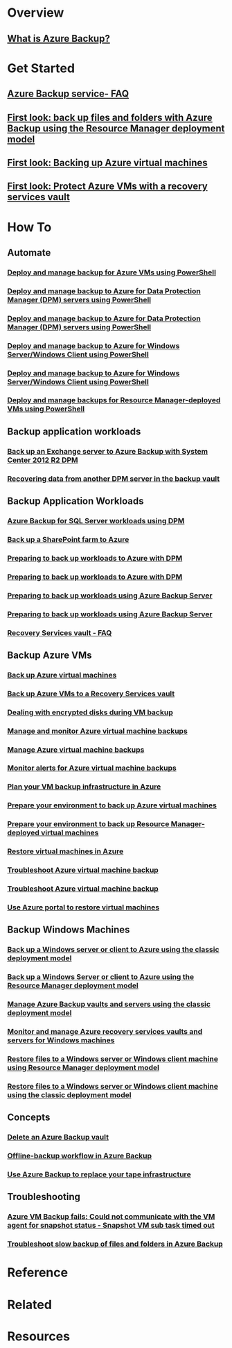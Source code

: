 # Overview
## [What is Azure Backup?](backup-introduction-to-azure-backup.md)
# Get Started
## [Azure Backup service- FAQ](backup-azure-backup-faq.md)
## [First look: back up files and folders with Azure Backup using the Resource Manager deployment model](backup-try-azure-backup-in-10-mins.md)
## [First look: Backing up Azure virtual machines](backup-azure-vms-first-look.md)
## [First look: Protect Azure VMs with a recovery services vault](backup-azure-vms-first-look-arm.md)
# How To
## Automate
### [Deploy and manage backup for Azure VMs using PowerShell](backup-azure-vms-classic-automation.md)
### [Deploy and manage backup to Azure for Data Protection Manager (DPM) servers using PowerShell](backup-dpm-automation.md)
### [Deploy and manage backup to Azure for Data Protection Manager (DPM) servers using PowerShell](backup-dpm-automation-classic.md)
### [Deploy and manage backup to Azure for Windows Server/Windows Client using PowerShell](backup-client-automation.md)
### [Deploy and manage backup to Azure for Windows Server/Windows Client using PowerShell](backup-client-automation-classic.md)
### [Deploy and manage backups for Resource Manager-deployed VMs using PowerShell](backup-azure-vms-automation.md)
## Backup application workloads
### [Back up an Exchange server to Azure Backup with System Center 2012 R2 DPM](backup-azure-backup-exchange-server.md)
### [Recovering data from another DPM server in the backup vault](backup-azure-alternate-dpm-server.md)
## Backup Application Workloads
### [Azure Backup for SQL Server workloads using DPM](backup-azure-backup-sql.md)
### [Back up a SharePoint farm to Azure](backup-azure-backup-sharepoint.md)
### [Preparing to back up workloads to Azure with DPM](backup-azure-dpm-introduction.md)
### [Preparing to back up workloads to Azure with DPM](backup-azure-dpm-introduction-classic.md)
### [Preparing to back up workloads using Azure Backup Server](backup-azure-microsoft-azure-backup.md)
### [Preparing to back up workloads using Azure Backup Server](backup-azure-microsoft-azure-backup-classic.md)
### [Recovery Services vault - FAQ](backup-azure-backup-ibiza-faq.md)
## Backup Azure VMs
### [Back up Azure virtual machines](backup-azure-vms.md)
### [Back up Azure VMs to a Recovery Services vault](backup-azure-arm-vms.md)
### [Dealing with encrypted disks during VM backup](backup-azure-vms-encryption.md)
### [Manage and monitor Azure virtual machine backups](backup-azure-manage-vms-classic.md)
### [Manage Azure virtual machine backups](backup-azure-manage-vms.md)
### [Monitor alerts for Azure virtual machine backups](backup-azure-monitor-vms.md)
### [Plan your VM backup infrastructure in Azure](backup-azure-vms-introduction.md)
### [Prepare your environment to back up Azure virtual machines](backup-azure-vms-prepare.md)
### [Prepare your environment to back up Resource Manager-deployed virtual machines](backup-azure-arm-vms-prepare.md)
### [Restore virtual machines in Azure](backup-azure-restore-vms.md)
### [Troubleshoot Azure virtual machine backup](backup-azure-vms-troubleshoot.md)
### [Troubleshoot Azure virtual machine backup](backup-azure-vms-troubleshoot-classic.md)
### [Use Azure portal to restore virtual machines](backup-azure-arm-restore-vms.md)
## Backup Windows Machines
### [Back up a Windows server or client to Azure using the classic deployment model](backup-configure-vault-classic.md)
### [Back up a Windows Server or client to Azure using the Resource Manager deployment model](backup-configure-vault.md)
### [Manage Azure Backup vaults and servers using the classic deployment model](backup-azure-manage-windows-server-classic.md)
### [Monitor and manage Azure recovery services vaults and servers for Windows machines](backup-azure-manage-windows-server.md)
### [Restore files to a Windows server or Windows client machine using Resource Manager deployment model](backup-azure-restore-windows-server.md)
### [Restore files to a Windows server or Windows client machine using the classic deployment model](backup-azure-restore-windows-server-classic.md)
## Concepts
### [Delete an Azure Backup vault](backup-azure-delete-vault.md)
### [Offline-backup workflow in Azure Backup](backup-azure-backup-import-export.md)
### [Use Azure Backup to replace your tape infrastructure](backup-azure-backup-cloud-as-tape.md)
## Troubleshooting
### [Azure VM Backup fails: Could not communicate with the VM agent for snapshot status - Snapshot VM sub task timed out](backup-azure-troubleshoot-vm-backup-fails-snapshot-timeout.md)
### [Troubleshoot slow backup of files and folders in Azure Backup](backup-azure-troubleshoot-slow-backup-performance-issue.md)
# Reference
# Related
# Resources
